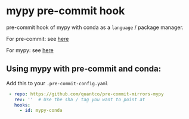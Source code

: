 # mypy pre-commit hook

pre-commit hook of mypy with conda as a `language` / package manager.

For pre-commit: see [here](https://github.com/pre-commit/pre-commit)

For mypy: see [here](https://github.com/python/mypy)

## Using mypy with pre-commit and conda:

Add this to your `.pre-commit-config.yaml`

```yaml
 - repo: https://github.com/quantco/pre-commit-mirrors-mypy
   rev: ''  # Use the sha / tag you want to point at
   hooks:
     - id: mypy-conda
```

